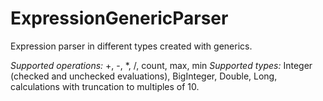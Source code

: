 # ExpressionGenericParser

Expression parser in different types created with generics.

*Supported operations:* +, -, *, /, count, max, min
*Supported types:* Integer (checked and unchecked evaluations), BigInteger, Double, Long, calculations with truncation to multiples of 10.

